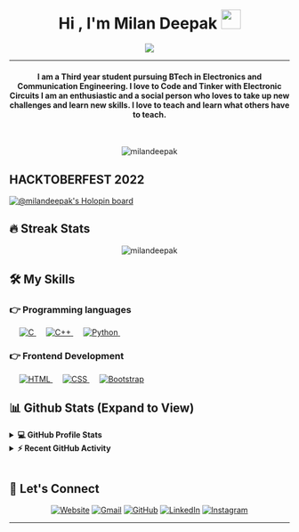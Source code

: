
<h1 align="center">Hi , I'm Milan Deepak <img src="https://media.giphy.com/media/hvRJCLFzcasrR4ia7z/giphy.gif" width="35"></h1>
<p align="center">
  <a href="https://github.com/DenverCoder1/readme-typing-svg"><img src=https://readme-typing-svg.herokuapp.com/?lines=Electronics+and+Communication+Student;Tech+Enthusiast;Python+Programmer&center=true&width=500&height=50"></a>
</p>
<hr/>
<h4 align="center">I am a Third year student pursuing BTech in Electronics and Communication Engineering. I love to Code and Tinker with Electronic Circuits I am an enthusiastic and a social person who loves to take up new challenges and learn new skills. I love to teach and learn what others have to teach.</h4>
<br>
<p align="center"> <img src="https://komarev.com/ghpvc/?username=milandeepak" alt="milandeepak" /> </p>

## HACKTOBERFEST 2022
[![@milandeepak's Holopin board](https://holopin.me/milandeepak)](https://holopin.io/@milandeepak)

## 🔥 Streak Stats
<p align="center"><img src="https://github-readme-streak-stats.herokuapp.com/?user=milandeepak&theme=algolia" alt="milandeepak"  /></p>


## 🛠️ My Skills

### 👉 Programming languages

<p align="left"> 
  &emsp; 
  <a href="https://www.cprogramming.com/" target="_blank"> 
    <img alt="C" src="https://img.shields.io/badge/C%20-%232370ED.svg?logo=c&logoColor=white">
  </a> 
  &emsp;
  <a href="https://www.w3schools.com/cpp/" target="_blank"> 
    <img alt="C++" src="https://img.shields.io/badge/C++%20-%2300599C.svg?logo=c%2B%2B&logoColor=white">
  </a> 
  &emsp;
   <a href="https://www.python.org" target="_blank">
    <img alt="Python" src="https://img.shields.io/badge/Python%20-%2314354C.svg?logo=python&logoColor=white">
  </a>
  &emsp;
 
</p>

### 👉 Frontend Development
<p align="left"> 
  &emsp; 
  <a href="https://www.w3.org/html/" target="_blank"> 
   <img alt="HTML" src="https://img.shields.io/badge/HTML5%20-%23E34F26.svg?logo=html5&logoColor=white">
  </a>   
  &emsp;
  <a href="https://www.w3schools.com/css/" target="_blank">
    <img alt="CSS" src="https://img.shields.io/badge/CSS%20-%231572B6.svg?logo=css3&logoColor=white">
  </a> 
   &emsp;
  <a href="https://getbootstrap.com" target="_blank"> 
    <img alt="Bootstrap" src="https://img.shields.io/badge/Bootstrap-%23563D7C.svg?style=flat&logo=bootstrap&logoColor=white"/>
  </a>
</p>


## 📊 Github Stats (Expand to View) 


<details> 
  <summary><b>💻 GitHub Profile Stats</b></summary>
  <br/>
  <p align="center">
    <a href="https://github.com/anuraghazra/github-readme-stats"><img alt="Candida's Github Stats" src="https://github-readme-stats.vercel.app/api?username=milandeepak&show_icons=true&count_private=true&theme=algolia" height="192px"/></a>
<br/>
  &nbsp;
	  <img src="https://github-readme-stats.vercel.app/api/top-langs?username=milandeepak&show_icons=true&locale=en&layout=compact&theme=algolia" alt="milandeepak" height="192px"/>
  <br/>
  <b>Note:</b> Top languages is only a metric of the languages my public code consists of and doesn't reflect experience or skill level.
  </p>
</details>


<details>
  <summary><b>⚡ Recent GitHub Activity</b></summary>
  <br/>
   <a href="https://github.com/milandeepak"><img alt="Candida's Activity Graph" src="https://activity-graph.herokuapp.com/graph?username=milandeepak&custom_title=Milan%20Deepak's%20Contribution%20Graph&theme=react-dark" /></a>
  <br/>

</details>

<br/>

## 🙋 Let's Connect
<p align="center">
  <a href="https://milandeepak.github.io/portfolio/"><img src="https://img.icons8.com/bubbles/50/000000/web.png" alt="Website"/></a>
	<a href="mailto:milandeepak06@gmail.com"><img src="https://img.icons8.com/bubbles/50/000000/gmail.png" alt="Gmail"/></a>
	<a href="https://github.com/milandeepak"><img src="https://img.icons8.com/bubbles/50/000000/github.png" alt="GitHub"/></a>
	<a href="https://linkedin.com/in/milan-deepak"><img src="https://img.icons8.com/bubbles/50/000000/linkedin.png" alt="LinkedIn"/></a>
	<a href="https://instagram.com/_.that_mallu_payyan123._"><img src="https://img.icons8.com/bubbles/50/000000/instagram.png" alt="Instagram"/></a>
	
</p>

<hr/>








